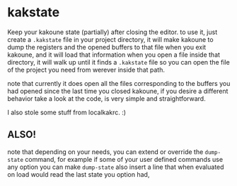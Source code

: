 # kakstate
Keep your kakoune state (partially) after closing the editor.
to use it, just create a `.kakstate` file in your project directory, it
will make kakoune to dump the registers and the opened buffers to that
file when you exit kakoune, and it will load that information when
you open a file inside that directory, it will walk up until it finds
a `.kakstate` file so you can open the file of the project you need from
werever inside that path.

note that currently it does open all the files corresponding to the buffers
you had opened since the last time you closed kakoune, if you desire a 
different behavior take a look at the code, is very simple and straightforward.

I also stole some stuff from localkakrc. :)

## ALSO!

note that depending on your needs, you can extend or override the `dump-state` command, for example if some of your user defined commands use any option you can make `dump-state` also insert a line that when evaluated on load would read the last state you option had,
